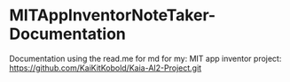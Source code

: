 # MITAppInventorNoteTaker-Documentation
Documentation using the read.me for md for my: MIT app inventor project: https://github.com/KaiKitKobold/Kaia-AI2-Project.git

